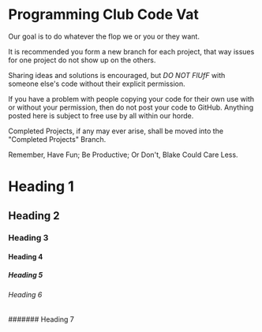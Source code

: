 # Programming Club Code Vat

Our goal is to do whatever the flop we or you or they want.

It is recommended you form a new branch for each project, that way issues for one project do not show up on the others.

Sharing ideas and solutions is encouraged, but _DO NOT FlUfF_ with someone else's code without their explicit permission.

If you have a problem with people copying your code for their own use with or without your permission, then do not post your code to GitHub. Anything posted here is subject to free use by all within our horde.

Completed Projects, if any may ever arise, shall be moved into the "Completed Projects" Branch.


Remember, Have Fun; Be Productive; Or Don't, Blake Could Care Less.

# Heading 1
## Heading 2
### Heading 3
#### Heading 4
##### Heading 5
###### Heading 6
####### Heading 7
